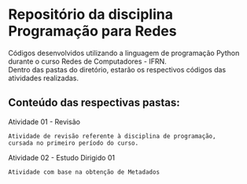 # Repositório da disciplina Programação para Redes  
Códigos desenvolvidos utilizando a linguagem de programação Python durante o curso Redes de Computadores - IFRN.  
Dentro das pastas do diretório, estarão os respectivos códigos das atividades realizadas.  
  
## Conteúdo das respectivas pastas:
Atividade 01 - Revisão
```
Atividade de revisão referente à disciplina de programação,  
cursada no primeiro período do curso.

```
Atividade 02 - Estudo Dirigido 01
```
Atividade com base na obtenção de Metadados
```